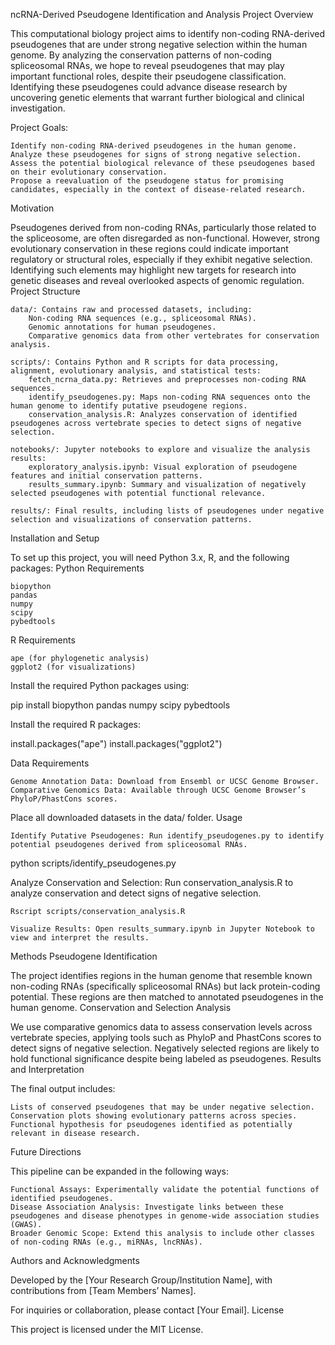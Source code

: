 ncRNA-Derived Pseudogene Identification and Analysis
Project Overview

This computational biology project aims to identify non-coding RNA-derived pseudogenes that are under strong negative selection within the human genome. By analyzing the conservation patterns of non-coding spliceosomal RNAs, we hope to reveal pseudogenes that may play important functional roles, despite their pseudogene classification. Identifying these pseudogenes could advance disease research by uncovering genetic elements that warrant further biological and clinical investigation.

Project Goals:

    Identify non-coding RNA-derived pseudogenes in the human genome.
    Analyze these pseudogenes for signs of strong negative selection.
    Assess the potential biological relevance of these pseudogenes based on their evolutionary conservation.
    Propose a reevaluation of the pseudogene status for promising candidates, especially in the context of disease-related research.

Motivation

Pseudogenes derived from non-coding RNAs, particularly those related to the spliceosome, are often disregarded as non-functional. However, strong evolutionary conservation in these regions could indicate important regulatory or structural roles, especially if they exhibit negative selection. Identifying such elements may highlight new targets for research into genetic diseases and reveal overlooked aspects of genomic regulation.
Project Structure

    data/: Contains raw and processed datasets, including:
        Non-coding RNA sequences (e.g., spliceosomal RNAs).
        Genomic annotations for human pseudogenes.
        Comparative genomics data from other vertebrates for conservation analysis.

    scripts/: Contains Python and R scripts for data processing, alignment, evolutionary analysis, and statistical tests:
        fetch_ncrna_data.py: Retrieves and preprocesses non-coding RNA sequences.
        identify_pseudogenes.py: Maps non-coding RNA sequences onto the human genome to identify putative pseudogene regions.
        conservation_analysis.R: Analyzes conservation of identified pseudogenes across vertebrate species to detect signs of negative selection.

    notebooks/: Jupyter notebooks to explore and visualize the analysis results:
        exploratory_analysis.ipynb: Visual exploration of pseudogene features and initial conservation patterns.
        results_summary.ipynb: Summary and visualization of negatively selected pseudogenes with potential functional relevance.

    results/: Final results, including lists of pseudogenes under negative selection and visualizations of conservation patterns.

Installation and Setup

To set up this project, you will need Python 3.x, R, and the following packages:
Python Requirements

    biopython
    pandas
    numpy
    scipy
    pybedtools

R Requirements

    ape (for phylogenetic analysis)
    ggplot2 (for visualizations)

Install the required Python packages using:

pip install biopython pandas numpy scipy pybedtools

Install the required R packages:

install.packages("ape")
install.packages("ggplot2")

Data Requirements

    Genome Annotation Data: Download from Ensembl or UCSC Genome Browser.
    Comparative Genomics Data: Available through UCSC Genome Browser’s PhyloP/PhastCons scores.

Place all downloaded datasets in the data/ folder.
Usage

    Identify Putative Pseudogenes: Run identify_pseudogenes.py to identify potential pseudogenes derived from spliceosomal RNAs.

python scripts/identify_pseudogenes.py

Analyze Conservation and Selection: Run conservation_analysis.R to analyze conservation and detect signs of negative selection.

    Rscript scripts/conservation_analysis.R

    Visualize Results: Open results_summary.ipynb in Jupyter Notebook to view and interpret the results.

Methods
Pseudogene Identification

The project identifies regions in the human genome that resemble known non-coding RNAs (specifically spliceosomal RNAs) but lack protein-coding potential. These regions are then matched to annotated pseudogenes in the human genome.
Conservation and Selection Analysis

We use comparative genomics data to assess conservation levels across vertebrate species, applying tools such as PhyloP and PhastCons scores to detect signs of negative selection. Negatively selected regions are likely to hold functional significance despite being labeled as pseudogenes.
Results and Interpretation

The final output includes:

    Lists of conserved pseudogenes that may be under negative selection.
    Conservation plots showing evolutionary patterns across species.
    Functional hypothesis for pseudogenes identified as potentially relevant in disease research.

Future Directions

This pipeline can be expanded in the following ways:

    Functional Assays: Experimentally validate the potential functions of identified pseudogenes.
    Disease Association Analysis: Investigate links between these pseudogenes and disease phenotypes in genome-wide association studies (GWAS).
    Broader Genomic Scope: Extend this analysis to include other classes of non-coding RNAs (e.g., miRNAs, lncRNAs).

Authors and Acknowledgments

Developed by the [Your Research Group/Institution Name], with contributions from [Team Members’ Names].

For inquiries or collaboration, please contact [Your Email].
License

This project is licensed under the MIT License.
